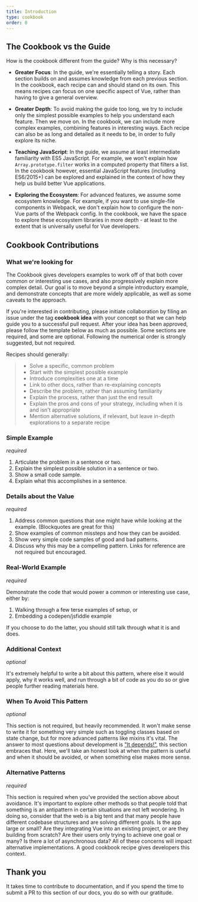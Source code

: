 ```yaml
---
title: Introduction
type: cookbook
order: 0
---
```


## The Cookbook vs the Guide

How is the cookbook different from the guide? Why is this necessary?

* **Greater Focus**: In the guide, we're essentially telling a story. Each section builds on and assumes knowledge from each previous section. In the cookbook, each recipe can and should stand on its own. This means recipes can focus on one specific aspect of Vue, rather than having to give a general overview.

* **Greater Depth**: To avoid making the guide too long, we try to include only the simplest possible examples to help you understand each feature. Then we move on. In the cookbook, we can include more complex examples, combining features in interesting ways. Each recipe can also be as long and detailed as it needs to be, in order to fully explore its niche.

* **Teaching JavaScript**: In the guide, we assume at least intermediate familiarity with ES5 JavaScript. For example, we won't explain how `Array.prototype.filter` works in a computed property that filters a list. In the cookbook however, essential JavaScript features (including ES6/2015+) can be explored and explained in the context of how they help us build better Vue applications.

* **Exploring the Ecosystem**: For advanced features, we assume some ecosystem knowledge. For example, if you want to use single-file components in Webpack, we don't explain how to configure the non-Vue parts of the Webpack config. In the cookbook, we have the space to explore these ecosystem libraries in more depth - at least to the extent that is universally useful for Vue developers.

## Cookbook Contributions

### What we're looking for

The Cookbook gives developers examples to work off of that both cover common or interesting use cases, and also progressively explain more complex detail. Our goal is to move beyond a simple introductory example, and demonstrate concepts that are more widely applicable, as well as some caveats to the approach.

If you're interested in contributing, please initiate collaboration by filing an issue under the tag **cookbook idea** with your concept so that we can help guide you to a successful pull request. After your idea has been approved, please follow the template below as much as possible. Some sections are required, and some are optional. Following the numerical order is strongly suggested, but not required.

Recipes should generally:

> * Solve a specific, common problem
> * Start with the simplest possible example
> * Introduce complexities one at a time
> * Link to other docs, rather than re-explaining concepts
> * Describe the problem, rather than assuming familiarity
> * Explain the process, rather than just the end result
> * Explain the pros and cons of your strategy, including when it is and isn't appropriate
> * Mention alternative solutions, if relevant, but leave in-depth explorations to a separate recipe

### Simple Example

_required_

1. Articulate the problem in a sentence or two.
2. Explain the simplest possible solution in a sentence or two.
3. Show a small code sample.
4. Explain what this accomplishes in a sentence.

### Details about the Value

_required_

1. Address common questions that one might have while looking at the example. (Blockquotes are great for this)
2. Show examples of common missteps and how they can be avoided.
3. Show very simple code samples of good and bad patterns.
4. Discuss why this may be a compelling pattern. Links for reference are not required but encouraged.

### Real-World Example

_required_

Demonstrate the code that would power a common or interesting use case, either by:

1. Walking through a few terse examples of setup, or
2. Embedding a codepen/jsfiddle example

If you choose to do the latter, you should still talk through what it is and does.

### Additional Context

_optional_

It's extremely helpful to write a bit about this pattern, where else it would apply, why it works well, and run through a bit of code as you do so or give people further reading materials here.

### When To Avoid This Pattern

_optional_

This section is not required, but heavily recommended. It won't make sense to write it for something very simple such as toggling classes based on state change, but for more advanced patterns like mixins it's vital. The answer to most questions about development is ["It depends!"](https://codepen.io/rachsmith/pen/YweZbG), this section embraces that. Here, we'll take an honest look at when the pattern is useful and when it should be avoided, or when something else makes more sense.

### Alternative Patterns

_required_

This section is required when you've provided the section above about avoidance. It's important to explore other methods so that people told that something is an antipattern in certain situations are not left wondering. In doing so, consider that the web is a big tent and that many people have different codebase structures and are solving different goals. Is the app large or small? Are they integrating Vue into an existing project, or are they building from scratch? Are their users only trying to achieve one goal or many? Is there a lot of asynchronous data? All of these concerns will impact alternative implementations. A good cookbook recipe gives developers this context.

## Thank you

It takes time to contribute to documentation, and if you spend the time to submit a PR to this section of our docs, you do so with our gratitude.